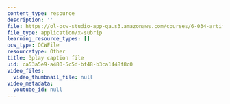 ```yaml
---
content_type: resource
description: ''
file: https://ol-ocw-studio-app-qa.s3.amazonaws.com/courses/6-034-artificial-intelligence-fall-2010/ca53a5e9a4805c5dbf48b3ca1448f8c0_VrMHA3yX_QI.vtt
file_type: application/x-subrip
learning_resource_types: []
ocw_type: OCWFile
resourcetype: Other
title: 3play caption file
uid: ca53a5e9-a480-5c5d-bf48-b3ca1448f8c0
video_files:
  video_thumbnail_file: null
video_metadata:
  youtube_id: null
---
```

